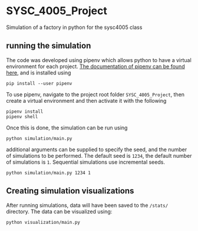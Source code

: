 # SYSC_4005_Project

Simulation of a factory in python for the sysc4005 class

## running the simulation

The code was developed using pipenv which allows python to have a virtual environment for each project. [The documentation of pipenv can be found here](https://pipenv.pypa.io/en/latest/), and is installed using

```shell
pip install --user pipenv
```

To use pipenv, navigate to the project root folder `SYSC_4005_Project`, then create a virtual environment and then activate it with the following

```shell
pipenv install
pipenv shell
```

Once this is done, the simulation can be run using

```shell
python simulation/main.py
```

additional arguments can be supplied to specify the seed, and the number of simulations to be performed. The default seed is `1234`, the default number of simulations is `1`. Sequential simulations use incremental seeds.

```shell
python simulation/main.py 1234 1
```

## Creating simulation visualizations

After running simulations, data will have been saved to the `/stats/` directory. The data can be visualized using:

```shell
python visualization/main.py
```

